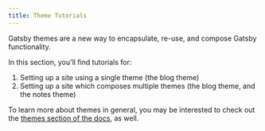 ```yaml
---
title: Theme Tutorials
---
```


Gatsby themes are a new way to encapsulate, re-use, and compose Gatsby functionality.

In this section, you'll find tutorials for:

1. Setting up a site using a single theme (the blog theme)
2. Setting up a site which composes multiple themes (the blog theme, and the notes theme)

To learn more about themes in general, you may be interested to check out the [themes section of the docs](/docs/themes), as well.

<GuideList slug={props.slug} />